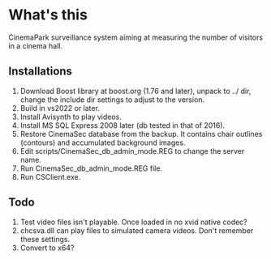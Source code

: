 
# What's this

CinemaPark surveillance system aiming at measuring the number of visitors in a cinema hall.

## Installations

1) Download Boost library at boost.org (1.76 and later), unpack to ../ dir, change the include dir settings to adjust to the version.
3) Build in vs2022 or later.
2) Install Avisynth to play videos.
3) Install MS SQL Express 2008 later (db tested in that of 2016).
4) Restore CinemaSec database from the backup. It contains chair outlines (contours) and accumulated background images.
5) Edit scripts/CinemaSec_db_admin_mode.REG to change the server name.
6) Run CinemaSec_db_admin_mode.REG file.
7) Run CSClient.exe.

## Todo

1) Test video files isn't playable. Once loaded in no xvid native codec?
2) chcsva.dll can play files to simulated camera videos. Don't remember these settings.
3) Convert to x64?
